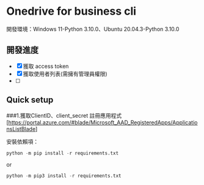 Onedrive for business cli
============
  開發環境：Windows 11-Python 3.10.0、Ubuntu 20.04.3-Python 3.10.0
 
 開發進度
---
- [x] 獲取 access token
- [x] 獲取使用者列表(需擁有管理員權限)
- [ ] 

Quick setup
---
###1.獲取ClientID、client_secret
  註冊應用程式[https://portal.azure.com/#blade/Microsoft_AAD_RegisteredApps/ApplicationsListBlade]

安裝依賴項：
```python
python -m pip install -r requirements.txt
```
or
```python
python -m pip3 install -r requirements.txt
```
